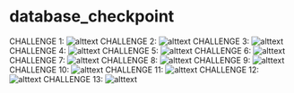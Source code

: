 # database_checkpoint
CHALLENGE 1:
![alttext]()
CHALLENGE 2:
![alttext]()
CHALLENGE 3:
![alttext]()
CHALLENGE 4:
![alttext]()
CHALLENGE 5:
![alttext]()
CHALLENGE 6:
![alttext]()
CHALLENGE 7:
![alttext]()
CHALLENGE 8:
![alttext]()
CHALLENGE 9:
![alttext]()
CHALLENGE 10:
![alttext]()
CHALLENGE 11:
![alttext]()
CHALLENGE 12:
![alttext]()
CHALLENGE 13:
![alttext]()
